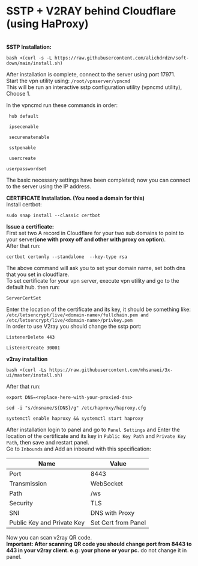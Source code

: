 # SSTP + V2RAY behind Cloudflare (using HaProxy)
\
**SSTP Installation:**
```
bash <(curl -s -L https://raw.githubusercontent.com/alichdrdzn/soft-down/main/install.sh)
```
After installation is complete, connect to the server using port 17971. \
Start the vpn utility using: `/root/vpnserver/vpncmd` \
This will be run an interactive sstp configuration utility (vpncmd utility), Choose 1.

In the vpncmd run these commands in order:
```
 hub default
```
```
 ipsecenable
```
```
 securenatenable
```
```
 sstpenable
```
```
 usercreate
```
```
userpasswordset
```  
The basic necessary settings have been completed; now you can connect to the server using the IP address. 


**CERTIFICATE Installation. (You need a domain for this)** \
Install certbot:
```
sudo snap install --classic certbot
```
**Issue a certificate:** \
First set two A record in Cloudflare for your two sub domains to point to your server(**one with proxy off and other with proxy on option**). \
After that run:
```
certbot certonly --standalone  --key-type rsa
```
The above command will ask you to set your domain name, set both dns that you set in cloudflare. \
To set certificate for your vpn server, execute vpn utility and go to the default hub. then run:
```
ServerCertSet
```
Enter the location of the certificate and its key, it should be something like: \
`/etc/letsencrypt/live/<domain-name>/fullchain.pem and /etc/letsencrypt/live/<domain-name>/privkey.pem` \
In order to use V2ray you should change the sstp port:
```
ListenerDelete 443
```
```
ListenerCreate 30001
```


**v2ray installtion**
```
bash <(curl -Ls https://raw.githubusercontent.com/mhsanaei/3x-ui/master/install.sh)
```
After that run:
```
export DNS=<replace-here-with-your-proxied-dns>
```
```
sed -i "s/dnsname/${DNS}/g" /etc/haproxy/haproxy.cfg
```
```
systemctl enable haproxy && systemctl start haproxy
```

After installation login to panel and go to  `Panel Settings` and Enter the location of the certificate and its key in `Public Key Path` and `Private Key Path`, then save and restart panel. \
Go to `Inbounds` and Add an inbound with this specification:

| Name         | Value |
| ---    | ---   |
| Port         |  8443   |
| Transmission | WebSocket   |
| Path         |  /ws   |
| Security     | TLS   |
| SNI          | DNS with Proxy   |
| Public Key and Private Key    | Set Cert from Panel   |

Now you can scan v2ray QR code. \
**Important: After scanning QR code you should change port from 8443 to 443 in your v2ray client. e.g: your phone or your pc.** do not change it in panel.
